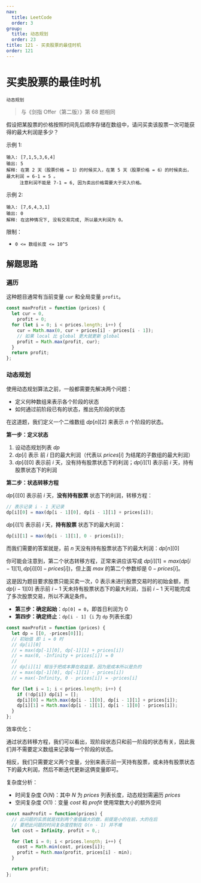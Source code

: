 ```yaml
---
nav:
  title: LeetCode
  order: 3
group:
  title: 动态规划
  order: 23
title: 121 - 买卖股票的最佳时机
order: 121
---
```


# 买卖股票的最佳时机

`动态规划`

> 与《剑指 Offer（第二版）》第 68 题相同

假设把某股票的价格按照时间先后顺序存储在数组中，请问买卖该股票一次可能获得的最大利润是多少？

示例 1:

```plain
输入: [7,1,5,3,6,4]
输出: 5
解释: 在第 2 天（股票价格 = 1）的时候买入，在第 5 天（股票价格 = 6）的时候卖出，最大利润 = 6-1 = 5 。
     注意利润不能是 7-1 = 6, 因为卖出价格需要大于买入价格。
```

示例 2:

```plain
输入: [7,6,4,3,1]
输出: 0
解释: 在这种情况下, 没有交易完成, 所以最大利润为 0。
```

限制：

- `0 <= 数组长度 <= 10^5`

## 解题思路

### 遍历

这种题目通常有当前变量 `cur` 和全局变量 `profit`。

```js
const maxProfit = function (prices) {
  let cur = 0,
    profit = 0;
  for (let i = 0; i < prices.length; i++) {
    cur = Math.max(0, cur + prices[i] - prices[i - 1]);
    // 如果 local 比 global 更大就更新 global
    profit = Math.max(profit, cur);
  }
  return profit;
};
```

### 动态规划

使用动态规划算法之前，一般都需要先解决两个问题：

- 定义何种数组来表示各个阶段的状态
- 如何通过前阶段已有的状态，推出先阶段的状态

在这道题，我们定义一个二维数组 $dp[n][2]$ 来表示 $n$ 个阶段的状态。

**第一步：定义状态**

1. 设动态规划列表 $dp$
2. $dp[i]$ 表示 前 $i$ 日的最大利润（代表以 $prices[i]$ 为结尾的子数组的最大利润）
3. $dp[i][0]$ 表示前 $i$ 天，没有持有股票状态下的利润；$dp[i][1]$ 表示前 $i$ 天，持有股票状态下的利润

**第二步：状态转移方程**

$dp[i][0]$ 表示前 $i$ 天，**没有持有股票** 状态下的利润，转移方程：

```js
// 表示记录 i - 1 天记录
dp[i][0] = max(dp[i - 1][0], dp[i - 1][1] + prices[i]);
```

$dp[i][1]$ 表示前 $i$ 天，**持有股票** 状态下的最大利润：

```js
dp[i][1] = max(dp[i - 1][1], 0 - prices[i]);
```

而我们需要的答案就是，前 $n$ 天没有持有股票状态下的最大利润：$dp[n][0]$

你可能会注意到，第二个状态转移方程，正常来讲应该写成 $dp[i][1] = max(dp[i - 1][1], dp[i][0] - prices[i])$，但上面 $max$ 的第二个参数却是 $0 - prices[i]$。

这是因为题目要求股票只能买卖一次，$0$ 表示未进行股票交易时的初始金额，而 $dp[i - 1][0]$ 表示前 $i - 1$ 天未持有股票状态下的最大利润，当前 $i - 1$ 天可能完成了多次股票交易，所以不满足条件。

- **第三步：确定起始**：`dp[0] = 0`，即首日利润为 0
- **第四步：确定终止**：`dp[i - 1]`（`i` 为 `dp` 列表长度）

```js
const maxProfit = function (prices) {
  let dp = [[0, -prices[0]]];
  // 初始值 即 i = 0 时
  // dp[i][0]
  // = max(dp[-1][0], dp[-1][1] + prices[i])
  // = max(0, -Infinity + prices[i]) = 0
  //
  // dp[i][1] 相当于把成本算在收益里，因为是成本所以是负的
  // = max(dp[-1][0], dp[-1][1] - prices[i])
  // = max(-Infinity, 0 - prices[i]) = -prices[i]

  for (let i = 1; i < prices.length; i++) {
    if (!dp[i]) dp[i] = [];
    dp[i][0] = Math.max(dp[i - 1][0], dp[i - 1][1] + prices[i]);
    dp[i][1] = Math.max(dp[i - 1][1], dp[i - 1][0] - prices[i]);
  }
};
```

效率优化：

通过状态转移方程，我们可以看出，现阶段状态只和前一阶段的状态有关，因此我们并不需要定义数组来记录每一个阶段的状态。

相反，我们只需要定义两个变量，分别来表示前一天持有股票，或未持有股票状态下的最大利润，然后不断迭代更新这俩变量即可。

复杂度分析：

- 时间复杂度 $O(N)$：其中 $N$ 为 $prices$ 列表长度，动态规划需遍历 $prices$
- 空间复杂度 $O(1)$：变量 $cost$ 和 $profit$ 使用常数大小的额外空间

```js
const maxProfit = function(prices) {
  // 此问题的实质就是找到两个差值最大的数，前提是小的在前，大的在后
  // 要把此问题的时间复杂度控制在 O(n - 1) 并不难
  let cost = Infinity, profit = 0,;

  for (let i = 0; i < prices.length; i++) {
    cost = Math.min(cost, prices[i]);
    profit = Math.max(profit, prices[i] - min);
  }

  return profit;
};
```
